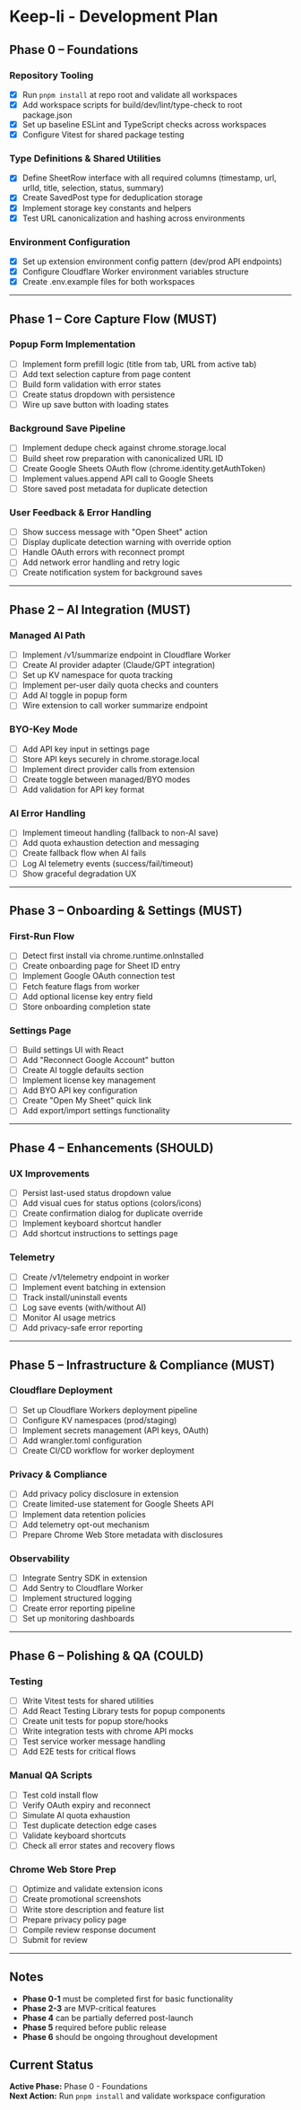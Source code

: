 # Keep-li - Development Plan

## Phase 0 – Foundations

### Repository Tooling
- [x] Run `pnpm install` at repo root and validate all workspaces
- [x] Add workspace scripts for build/dev/lint/type-check to root package.json
- [x] Set up baseline ESLint and TypeScript checks across workspaces
- [x] Configure Vitest for shared package testing

### Type Definitions & Shared Utilities
- [x] Define SheetRow interface with all required columns (timestamp, url, urlId, title, selection, status, summary)
- [x] Create SavedPost type for deduplication storage
- [x] Implement storage key constants and helpers
- [x] Test URL canonicalization and hashing across environments

### Environment Configuration
- [x] Set up extension environment config pattern (dev/prod API endpoints)
- [x] Configure Cloudflare Worker environment variables structure
- [x] Create .env.example files for both workspaces

---

## Phase 1 – Core Capture Flow (MUST)

### Popup Form Implementation
- [ ] Implement form prefill logic (title from tab, URL from active tab)
- [ ] Add text selection capture from page content
- [ ] Build form validation with error states
- [ ] Create status dropdown with persistence
- [ ] Wire up save button with loading states

### Background Save Pipeline
- [ ] Implement dedupe check against chrome.storage.local
- [ ] Build sheet row preparation with canonicalized URL ID
- [ ] Create Google Sheets OAuth flow (chrome.identity.getAuthToken)
- [ ] Implement values.append API call to Google Sheets
- [ ] Store saved post metadata for duplicate detection

### User Feedback & Error Handling
- [ ] Show success message with "Open Sheet" action
- [ ] Display duplicate detection warning with override option
- [ ] Handle OAuth errors with reconnect prompt
- [ ] Add network error handling and retry logic
- [ ] Create notification system for background saves

---

## Phase 2 – AI Integration (MUST)

### Managed AI Path
- [ ] Implement /v1/summarize endpoint in Cloudflare Worker
- [ ] Create AI provider adapter (Claude/GPT integration)
- [ ] Set up KV namespace for quota tracking
- [ ] Implement per-user daily quota checks and counters
- [ ] Add AI toggle in popup form
- [ ] Wire extension to call worker summarize endpoint

### BYO-Key Mode
- [ ] Add API key input in settings page
- [ ] Store API keys securely in chrome.storage.local
- [ ] Implement direct provider calls from extension
- [ ] Create toggle between managed/BYO modes
- [ ] Add validation for API key format

### AI Error Handling
- [ ] Implement timeout handling (fallback to non-AI save)
- [ ] Add quota exhaustion detection and messaging
- [ ] Create fallback flow when AI fails
- [ ] Log AI telemetry events (success/fail/timeout)
- [ ] Show graceful degradation UX

---

## Phase 3 – Onboarding & Settings (MUST)

### First-Run Flow
- [ ] Detect first install via chrome.runtime.onInstalled
- [ ] Create onboarding page for Sheet ID entry
- [ ] Implement Google OAuth connection test
- [ ] Fetch feature flags from worker
- [ ] Add optional license key entry field
- [ ] Store onboarding completion state

### Settings Page
- [ ] Build settings UI with React
- [ ] Add "Reconnect Google Account" button
- [ ] Create AI toggle defaults section
- [ ] Implement license key management
- [ ] Add BYO API key configuration
- [ ] Create "Open My Sheet" quick link
- [ ] Add export/import settings functionality

---

## Phase 4 – Enhancements (SHOULD)

### UX Improvements
- [ ] Persist last-used status dropdown value
- [ ] Add visual cues for status options (colors/icons)
- [ ] Create confirmation dialog for duplicate override
- [ ] Implement keyboard shortcut handler
- [ ] Add shortcut instructions to settings page

### Telemetry
- [ ] Create /v1/telemetry endpoint in worker
- [ ] Implement event batching in extension
- [ ] Track install/uninstall events
- [ ] Log save events (with/without AI)
- [ ] Monitor AI usage metrics
- [ ] Add privacy-safe error reporting

---

## Phase 5 – Infrastructure & Compliance (MUST)

### Cloudflare Deployment
- [ ] Set up Cloudflare Workers deployment pipeline
- [ ] Configure KV namespaces (prod/staging)
- [ ] Implement secrets management (API keys, OAuth)
- [ ] Add wrangler.toml configuration
- [ ] Create CI/CD workflow for worker deployment

### Privacy & Compliance
- [ ] Add privacy policy disclosure in extension
- [ ] Create limited-use statement for Google Sheets API
- [ ] Implement data retention policies
- [ ] Add telemetry opt-out mechanism
- [ ] Prepare Chrome Web Store metadata with disclosures

### Observability
- [ ] Integrate Sentry SDK in extension
- [ ] Add Sentry to Cloudflare Worker
- [ ] Implement structured logging
- [ ] Create error reporting pipeline
- [ ] Set up monitoring dashboards

---

## Phase 6 – Polishing & QA (COULD)

### Testing
- [ ] Write Vitest tests for shared utilities
- [ ] Add React Testing Library tests for popup components
- [ ] Create unit tests for popup store/hooks
- [ ] Write integration tests with chrome API mocks
- [ ] Test service worker message handling
- [ ] Add E2E tests for critical flows

### Manual QA Scripts
- [ ] Test cold install flow
- [ ] Verify OAuth expiry and reconnect
- [ ] Simulate AI quota exhaustion
- [ ] Test duplicate detection edge cases
- [ ] Validate keyboard shortcuts
- [ ] Check all error states and recovery flows

### Chrome Web Store Prep
- [ ] Optimize and validate extension icons
- [ ] Create promotional screenshots
- [ ] Write store description and feature list
- [ ] Prepare privacy policy page
- [ ] Compile review response document
- [ ] Submit for review

---

## Notes

- **Phase 0-1** must be completed first for basic functionality
- **Phase 2-3** are MVP-critical features
- **Phase 4** can be partially deferred post-launch
- **Phase 5** required before public release
- **Phase 6** should be ongoing throughout development

## Current Status

**Active Phase:** Phase 0 - Foundations  
**Next Action:** Run `pnpm install` and validate workspace configuration
